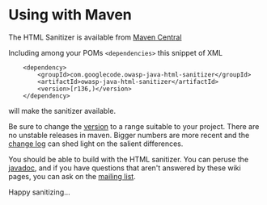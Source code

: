 # Using with Maven #

The HTML Sanitizer is available from [Maven Central](https://search.maven.org/#search%7Cga%7C1%7Cowasp-java-html-sanitizer)

Including among your POMs `<dependencies>` this snippet of XML

```
    <dependency>
        <groupId>com.googlecode.owasp-java-html-sanitizer</groupId>
        <artifactId>owasp-java-html-sanitizer</artifactId>
        <version>[r136,)</version>
    </dependency>
```

will make the sanitizer available.

Be sure to change the [version](http://docs.codehaus.org/display/MAVEN/Dependency+Mediation+and+Conflict+Resolution#DependencyMediationandConflictResolution-DependencyVersionRanges) to a range suitable to your project.  There are no unstable releases in maven.  Bigger numbers are more recent and the [change log](http://owasp-java-html-sanitizer.googlecode.com/svn/trunk/CHANGE_LOG.html) can shed light on the salient differences.

You should be able to build with the HTML sanitizer.  You can peruse the [javadoc](http://owasp-java-html-sanitizer.googlecode.com/svn/trunk/distrib/javadoc/index.html), and if you have questions that aren't answered by these wiki pages, you can ask on the [mailing list](http://groups.google.com/group/owasp-java-html-sanitizer-support).

Happy sanitizing...
